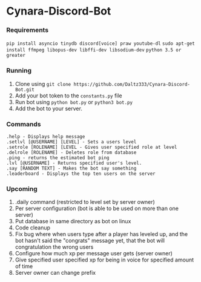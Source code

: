 # Cynara-Discord-Bot
### Requirements
```pip install asyncio tinydb discord[voice] praw youtube-dl```
```sudo apt-get install ffmpeg libopus-dev libffi-dev libsodium-dev```
```python 3.5 or greater```

### Running
1. Clone using ```git clone https://github.com/Daltz333/Cynara-Discord-Bot.git```
2. Add your bot token to the ```constants.py``` file
3. Run bot using ```python bot.py``` or ```python3 bot.py```
4. Add the bot to your server.

### Commands
```.help - Displays help message```  
```.setlvl [@USERNAME] [LEVEL] - Sets a users level```  
```.setrole [ROLENAME] [LEVEL - Gives user specified role at level```  
```.delrole [ROLENAME] - Deletes role from database```  
```.ping - returns the estimated bot ping```  
```.lvl [@USERNAME] - Returns specified user's level.```  
```.say [RANDOM TEXT] - Makes the bot say something```  
```.leaderboard - Displays the top ten users on the server```  

### Upcoming
1. .daily command (restricted to level set by server owner)
2. Per server configuration (bot is able to be used on more than one server)
3. Put database in same directory as bot on linux
4. Code cleanup
5. Fix bug where when users type after a player has leveled up, and the bot hasn't said the "congrats" message yet, that the bot will congratulation the wrong users
6. Configure how much xp per message user gets (server owner)
7. Give specified user specified xp for being in voice for specified amount of time
8. Server owner can change prefix
